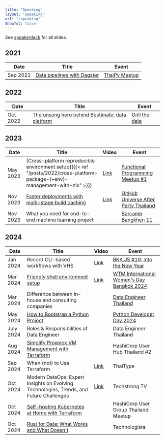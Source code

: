 ```yaml
---
title: "Speaking"
layout: "speaking"
url: "/speaking"
ShowToC: false
---
```


See [speakerdeck](https://speakerdeck.com/kahnwong) for all slides.

## 2021

| Date     | Title                                                                   | Event                                                                       |
|----------|-------------------------------------------------------------------------|-----------------------------------------------------------------------------|
| Sep 2021 | [Data pipelines with Dagster](https://github.com/kahnwong/dagster-demo) | [ThaiPy Meetup](https://www.meetup.com/th-TH/thaipy-bangkok-python-meetup/) |

## 2022

| Date     | Title                                                                                                                              | Event                                                    |
|----------|------------------------------------------------------------------------------------------------------------------------------------|----------------------------------------------------------|
| Oct 2022 | [The unsung hero behind Bestimate: data platform](https://speakerdeck.com/kahnwong/the-unsung-hero-behind-bestimate-data-platform) | [Grill the data](https://www.facebook.com/grillthedata/) |

## 2023

| Date     | Title                                                                                                                                   | Video                                                                                                       | Event                                                                                                    |
|----------|-----------------------------------------------------------------------------------------------------------------------------------------|-------------------------------------------------------------------------------------------------------------|----------------------------------------------------------------------------------------------------------|
| May 2023 | [Cross-platform reproducible environment setup]({{< ref "/posts/2022/cross-platform-package-(+env)-management-with-nix" >}})            | [Link](https://www.youtube.com/watch?v=bn7MU7tRSI0&list=PLTuz2sLvbRpwx_OwSnTh4tb_RpO3jo39L&index=2&pp=iAQB) | [Functional Programming Meetup #1](https://www.eventpop.me/e/15089/functional)                           |
| Nov 2023 | [Faster deployments with multi-stage build caching](https://speakerdeck.com/kahnwong/faster-deployments-with-multi-stage-build-caching) | [Link](https://www.youtube.com/watch?v=GtV-0qmUAsk&list=PLTuz2sLvbRpy9pYnfEV9NPQDeV8s43b-m&index=3&pp=iAQB) | [GitHub Universe After Party Thailand](https://www.eventpop.me/e/16683/github-universe-2023-after-party) |
| Nov 2023 | What you need for end-to-end machine learning project                                                                                   |                                                                                                             | [Barcamp Bangkhen 11](https://www.eventpop.me/e/16323/barcampbangkhen11)                                 |

## 2024

| Date      | Title                                                                                                                                                                                                                                      | Video                                                                                                       | Event                                                                                                                                                                                 |
|-----------|--------------------------------------------------------------------------------------------------------------------------------------------------------------------------------------------------------------------------------------------|-------------------------------------------------------------------------------------------------------------|---------------------------------------------------------------------------------------------------------------------------------------------------------------------------------------|
| Jan 2024  | Record CLI-based workflows with VHS                                                                                                                                                                                                        | [Link](https://www.youtube.com/watch?v=LJP8xmAhiUs&list=PLTuz2sLvbRpy3Gp7EXD8Vqz6vCMBdNF0N&index=7&pp=iAQB) | [BKK.JS #19: Into the New Year](https://www.eventpop.me/e/16880)                                                                                                                      |
| Mar 2024  | [Friendly shell environment setup](https://speakerdeck.com/kahnwong/wtm-iwd-2024-friendly-shell-environment-setup)                                                                                                                         | [Link](https://www.youtube.com/watch?v=gZtBiYWpaJA&list=PLzEjpFKLVDrlTArxwjvHB2yjHO4V1TroX&index=4)         | [WTM International Women's Day Bangkok 2024](https://gdg.community.dev/events/details/google-gdg-cloud-bangkok-presents-gdg-cloud-bangkok-wtm-international-womens-day-bangkok-2024/) |
| Mar 2024  | Difference between in-house and consulting companies                                                                                                                                                                                       |                                                                                                             | [Data Engineer Thailand](https://www.facebook.com/events/321846010383878)        |
| May 2024  | [How to Bootstrap a Python Project](https://speakerdeck.com/kahnwong/how-to-bootstrap-a-python-project)                                                                                                                                    |                                                                                                             | [Python Developer Day 2024](https://www.eventpop.me/e/32170/python-dev-day-2024) |
| July 2024 | Roles & Responsibilities of Data Engineer                                                                                                                                                                                                  |                                                                                                             | Data Engineer Thailand               |
| Aug 2024  | [Simplify Proxmox VM Management with Terraform](https://speakerdeck.com/kahnwong/hashicorp-user-hub-thailand-number-2-simplify-proxmox-vm-management-with-terraform)                                                                       |                                                                                                             | HashiCorp User Hub Thailand #2       |
| Sep 2024  | When (not) to Use Terraform                                                                                                                                                                    | [Link](https://www.youtube.com/watch?v=VFQZG5vOR1g)                                                         | ThaiType                             |
| Oct 2024  | Modern DataOps: Expert Insights on Evolving Technologies, Trends, and Future Challenges | [Link](https://techstrong.tv/videos/cd-pipeline/modern-dataops-expert-insights-on-evolving-technologies-trends-and-future-challenges-the-cd-pipeline-ep14)                                                                                                     | Techstrong TV                        |
| Oct 2024  | [Self-hosting Kubernetes at Home with Terraform](https://speakerdeck.com/kahnwong/hashicorp-user-group-thailand-meetup-self-hosting-kubernetes-at-home-with-terraform)                                                                     |                                                                                                             | HashiCorp User Group Thailand Meetup |
| Oct 2024  | [Rust for Data: What Works and What Doesn't](https://speakerdeck.com/kahnwong/technologista-2024-rust-for-data-what-works-and-what-doesnt)                                                                                                 |                                                                                                             | Technologista |
